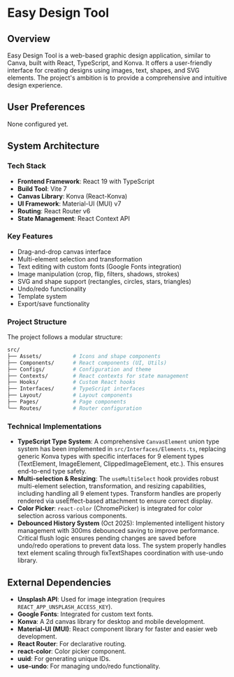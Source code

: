 # Easy Design Tool

## Overview
Easy Design Tool is a web-based graphic design application, similar to Canva, built with React, TypeScript, and Konva. It offers a user-friendly interface for creating designs using images, text, shapes, and SVG elements. The project's ambition is to provide a comprehensive and intuitive design experience.

## User Preferences
None configured yet.

## System Architecture

### Tech Stack
-   **Frontend Framework**: React 19 with TypeScript
-   **Build Tool**: Vite 7
-   **Canvas Library**: Konva (React-Konva)
-   **UI Framework**: Material-UI (MUI) v7
-   **Routing**: React Router v6
-   **State Management**: React Context API

### Key Features
-   Drag-and-drop canvas interface
-   Multi-element selection and transformation
-   Text editing with custom fonts (Google Fonts integration)
-   Image manipulation (crop, flip, filters, shadows, strokes)
-   SVG and shape support (rectangles, circles, stars, triangles)
-   Undo/redo functionality
-   Template system
-   Export/save functionality

### Project Structure
The project follows a modular structure:
```bash
src/
├── Assets/          # Icons and shape components
├── Components/      # React components (UI, Utils)
├── Configs/         # Configuration and theme
├── Contexts/        # React contexts for state management
├── Hooks/           # Custom React hooks
├── Interfaces/      # TypeScript interfaces
├── Layout/          # Layout components
├── Pages/           # Page components
└── Routes/          # Router configuration
```

### Technical Implementations
-   **TypeScript Type System**: A comprehensive `CanvasElement` union type system has been implemented in `src/Interfaces/Elements.ts`, replacing generic Konva types with specific interfaces for 9 element types (TextElement, ImageElement, ClippedImageElement, etc.). This ensures end-to-end type safety.
-   **Multi-selection & Resizing**: The `useMultiSelect` hook provides robust multi-element selection, transformation, and resizing capabilities, including handling all 9 element types. Transform handles are properly rendered via useEffect-based attachment to ensure correct display.
-   **Color Picker**: `react-color` (ChromePicker) is integrated for color selection across various components.
-   **Debounced History System** (Oct 2025): Implemented intelligent history management with 300ms debounced saving to improve performance. Critical flush logic ensures pending changes are saved before undo/redo operations to prevent data loss. The system properly handles text element scaling through fixTextShapes coordination with use-undo library.

## External Dependencies

-   **Unsplash API**: Used for image integration (requires `REACT_APP_UNSPLASH_ACCESS_KEY`).
-   **Google Fonts**: Integrated for custom text fonts.
-   **Konva**: A 2d canvas library for desktop and mobile development.
-   **Material-UI (MUI)**: React component library for faster and easier web development.
-   **React Router**: For declarative routing.
-   **react-color**: Color picker component.
-   **uuid**: For generating unique IDs.
-   **use-undo**: For managing undo/redo functionality.